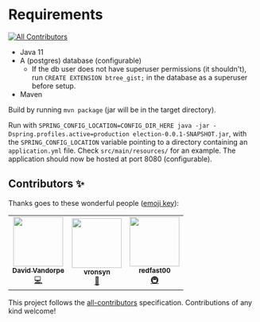 # Requirements
<!-- ALL-CONTRIBUTORS-BADGE:START - Do not remove or modify this section -->
[![All Contributors](https://img.shields.io/badge/all_contributors-3-orange.svg?style=flat-square)](#contributors-)
<!-- ALL-CONTRIBUTORS-BADGE:END -->

* Java 11
* A (postgres) database (configurable)
  * If the db user does not have superuser permissions (it shouldn't), run `CREATE EXTENSION btree_gist;` in the database as a superuser before setup.
* Maven

Build by running `mvn package` (jar will be in the target directory).

Run with `SPRING_CONFIG_LOCATION=CONFIG_DIR_HERE java -jar -Dspring.profiles.active=production election-0.0.1-SNAPSHOT.jar`,
with the `SPRING_CONFIG_LOCATION` variable pointing to a directory containing an `application.yml` file. Check `src/main/resources/` for an example.
The application should now be hosted at port 8080 (configurable).


## Contributors ✨

Thanks goes to these wonderful people ([emoji key](https://allcontributors.org/docs/en/emoji-key)):

<!-- ALL-CONTRIBUTORS-LIST:START - Do not remove or modify this section -->
<!-- prettier-ignore-start -->
<!-- markdownlint-disable -->
<table>
  <tr>
    <td align="center"><a href="https://github.com/VandorpeDavid"><img src="https://avatars.githubusercontent.com/u/11561878?v=4?s=100" width="100px;" alt=""/><br /><sub><b>David Vandorpe</b></sub></a><br /><a href="https://github.com/VandorpeDavid/WEBA/commits?author=VandorpeDavid" title="Code">💻</a></td>
    <td align="center"><a href="https://github.com/VRonsyn"><img src="https://avatars.githubusercontent.com/u/15131254?v=4?s=100" width="100px;" alt=""/><br /><sub><b>vronsyn</b></sub></a><br /><a href="#design-vronsyn" title="Design">🎨</a></td>
    <td align="center"><a href="https://redfast00.github.io"><img src="https://avatars.githubusercontent.com/u/10746993?v=4?s=100" width="100px;" alt=""/><br /><sub><b>redfast00</b></sub></a><br /><a href="#infra-redfast00" title="Infrastructure (Hosting, Build-Tools, etc)">🚇</a></td>
  </tr>
</table>

<!-- markdownlint-restore -->
<!-- prettier-ignore-end -->

<!-- ALL-CONTRIBUTORS-LIST:END -->

This project follows the [all-contributors](https://github.com/all-contributors/all-contributors) specification. Contributions of any kind welcome!